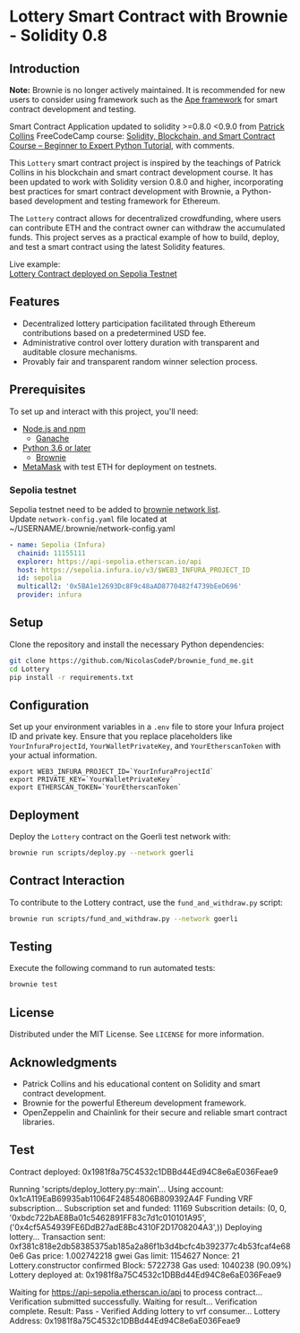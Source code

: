 # Lottery Smart Contract with Brownie - Solidity 0.8

## Introduction

**Note:** Brownie is no longer actively maintained. It is recommended for new users to consider using framework such as the [Ape framework](https://github.com/ApeWorX/ape) for smart contract development and testing.

Smart Contract Application updated to solidity >=0.8.0 <0.9.0 from [Patrick Collins](https://github.com/PatrickAlphaC/smartcontract-lottery) FreeCodeCamp course: [Solidity, Blockchain, and Smart Contract Course – Beginner to Expert Python Tutorial](https://www.youtube.com/watch?v=M576WGiDBdQ&t=27270s), with comments.

This `Lottery` smart contract project is inspired by the teachings of Patrick Collins in his blockchain and smart contract development course. It has been updated to work with Solidity version 0.8.0 and higher, incorporating best practices for smart contract development with Brownie, a Python-based development and testing framework for Ethereum.

The `Lottery` contract allows for decentralized crowdfunding, where users can contribute ETH and the contract owner can withdraw the accumulated funds. This project serves as a practical example of how to build, deploy, and test a smart contract using the latest Solidity features.

Live example:  
[Lottery Contract deployed on Sepolia Testnet]()

## Features

- Decentralized lottery participation facilitated through Ethereum contributions based on a predetermined USD fee.
- Administrative control over lottery duration with transparent and auditable closure mechanisms.
- Provably fair and transparent random winner selection process.

## Prerequisites

To set up and interact with this project, you'll need:

- [Node.js and npm](https://nodejs.org/)
  - [Ganache](https://github.com/trufflesuite/ganache)
- [Python 3.6 or later](https://www.python.org/downloads/)
  - [Brownie](https://eth-brownie.readthedocs.io/en/stable/install.html)
- [MetaMask](https://metamask.io) with test ETH for deployment on testnets.

### Sepolia testnet

Sepolia testnet need to be added to [brownie network list](https://ethereum.stackexchange.com/questions/147238/infura-network-support-for-sepollia-in-brownie).  
Update `network-config.yaml` file located at ~/USERNAME/.brownie/network-config.yaml

```yaml
- name: Sepolia (Infura)
  chainid: 11155111
  explorer: https://api-sepolia.etherscan.io/api
  host: https://sepolia.infura.io/v3/$WEB3_INFURA_PROJECT_ID
  id: sepolia
  multicall2: '0x5BA1e12693Dc8F9c48aAD8770482f4739bEeD696'
  provider: infura
```

## Setup

Clone the repository and install the necessary Python dependencies:

```bash
git clone https://github.com/NicolasCodeP/brownie_fund_me.git
cd Lottery
pip install -r requirements.txt
```

## Configuration

Set up your environment variables in a `.env` file to store your Infura project ID and private key.
Ensure that you replace placeholders like `YourInfuraProjectId`, `YourWalletPrivateKey`, and `YourEtherscanToken` with your actual information.

```plaintext
export WEB3_INFURA_PROJECT_ID=`YourInfuraProjectId`
export PRIVATE_KEY=`YourWalletPrivateKey`
export ETHERSCAN_TOKEN=`YourEtherscanToken`
```

## Deployment

Deploy the `Lottery` contract on the Goerli test network with:

```bash
brownie run scripts/deploy.py --network goerli
```

## Contract Interaction

To contribute to the Lottery contract, use the `fund_and_withdraw.py` script:

```bash
brownie run scripts/fund_and_withdraw.py --network goerli
```

## Testing

Execute the following command to run automated tests:

```bash
brownie test
```

## License

Distributed under the MIT License. See `LICENSE` for more information.

## Acknowledgments

- Patrick Collins and his educational content on Solidity and smart contract development.
- Brownie for the powerful Ethereum development framework.
- OpenZeppelin and Chainlink for their secure and reliable smart contract libraries.

## Test

Contract deployed:
0x1981f8a75C4532c1DBBd44Ed94C8e6aE036Feae9

Running 'scripts/deploy_lottery.py::main'...
Using account: 0x1cA119EaB69935ab11064F24854806B809392A4F
Funding VRF subscription...
Subscription set and funded: 11169
Subscrition details: (0, 0, '0xbdc722bAE8Ba01c5462891FF83c7d1c010101A95', ('0x4cf5A54939FE6DdB27adE8Bc4310F2D1708204A3',))
Deploying lottery...
Transaction sent: 0xf381c818e2db58385375ab185a2a86f1b3d4bcfc4b392377c4b53fcaf4e680e6
  Gas price: 1.002742218 gwei   Gas limit: 1154627   Nonce: 21
  Lottery.constructor confirmed   Block: 5722738   Gas used: 1040238 (90.09%)
  Lottery deployed at: 0x1981f8a75C4532c1DBBd44Ed94C8e6aE036Feae9

Waiting for https://api-sepolia.etherscan.io/api to process contract...
Verification submitted successfully. Waiting for result...
Verification complete. Result: Pass - Verified
Adding lottery to vrf consumer...
Lottery Address: 0x1981f8a75C4532c1DBBd44Ed94C8e6aE036Feae9